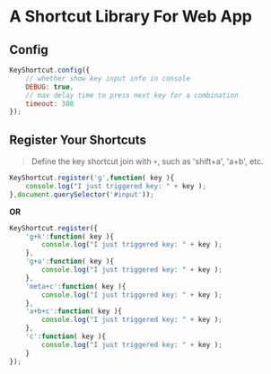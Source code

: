 # A Shortcut Library For Web App


## Config
```javascript
KeyShortcut.config({
    // whether show key input info in console
    DEBUG: true,
    // max delay time to press next key for a combination
    timeout: 300
});
```

## Register Your Shortcuts

> Define the key shortcut join with `+`, such as 'shift+a', 'a+b', etc.

```javascript
KeyShortcut.register('g',function( key ){
    console.log("I just triggered key: " + key );
},document.querySelector('#input'));
```

__OR__

```javascript
KeyShortcut.register({
    'g+k':function( key ){
        console.log("I just triggered key: " + key );
    },
    'g+a':function( key ){
        console.log("I just triggered key: " + key );
    },
    'meta+c':function( key ){
        console.log("I just triggered key: " + key );
    },
    'a+b+c':function( key ){
        console.log("I just triggered key: " + key );
    },
    'c':function( key ){
        console.log("I just triggered key: " + key );
    }
});
```

